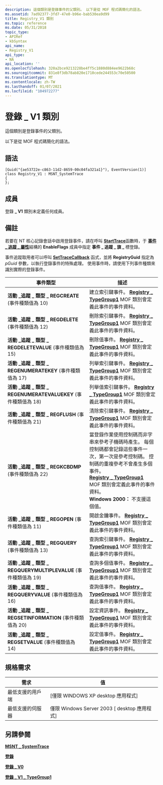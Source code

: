 ```yaml
---
description: 這個類別是登錄事件的父類別。 以下是從 MOF 程式碼簡化的語法。
ms.assetid: 7ad92377-3fd7-47e0-b96e-bab530ea9d99
title: Registry_V1 類別
ms.topic: reference
ms.date: 05/31/2018
topic_type:
- APIRef
- kbSyntax
api_name:
- Registry_V1
api_type:
- NA
api_location: ''
ms.openlocfilehash: 320a2bce9213228be4ff5c1880d884ee9622b68c
ms.sourcegitcommit: 831e8f3db78ab820e1710cede244553c70e50500
ms.translationtype: MT
ms.contentlocale: zh-TW
ms.lasthandoff: 01/07/2021
ms.locfileid: "104972277"
---
```

# <a name="registry_v1-class"></a>登錄 \_ V1 類別

這個類別是登錄事件的父類別。

以下是從 MOF 程式碼簡化的語法。

## <a name="syntax"></a>語法

``` syntax
[Guid("{ae53722e-c863-11d2-8659-00c04fa321a1}"), EventVersion(1)]
class Registry_V1 : MSNT_SystemTrace
{
};
```

## <a name="members"></a>成員

登錄 **\_ V1** 類別未定義任何成員。

## <a name="remarks"></a>備註

若要在 NT 核心記錄會話中啟用登錄事件，請在呼叫 [**StartTrace**](/windows/win32/api/evntrace/nf-evntrace-starttracea)函數時，于 [**事件 \_ 追蹤 \_ 屬性**](/windows/win32/api/evntrace/ns-evntrace-event_trace_properties)結構的 **EnableFlags** 成員中指定 **事件 \_ 追蹤 \_ 旗 \_** 標登錄。

事件追蹤取用者可以呼叫 [**SetTraceCallback**](/windows/win32/api/evntrace/nf-evntrace-settracecallback) 函式，並將 **RegistryGuid** 指定為 *pGuid* 參數，以執行登錄事件的特殊處理。 使用事件時，請使用下列事件種類來識別實際的登錄事件。



| 事件類型                                                                       | 描述                                                                                                                                                                                                                                                                                                                                                                                                                                    |
|----------------------------------------------------------------------------------|------------------------------------------------------------------------------------------------------------------------------------------------------------------------------------------------------------------------------------------------------------------------------------------------------------------------------------------------------------------------------------------------------------------------------------------------|
| **活動 \_追蹤 \_ 類型 \_ REGCREATE** (事件種類值為 10) <br/>             | 建立索引鍵事件。 [**Registry \_ TypeGroup1**](registry-typegroup1.md) MOF 類別會定義此事件的事件資料。                                                                                                                                                                                                                                                                                                                     |
| **活動 \_追蹤 \_ 類型 \_ REGDELETE** (事件種類值為 12) <br/>             | 刪除索引鍵事件。 [**Registry \_ TypeGroup1**](registry-typegroup1.md) MOF 類別會定義此事件的事件資料。                                                                                                                                                                                                                                                                                                                     |
| **活動 \_追蹤 \_ 類型 \_ REGDELETEVALUE** (事件種類值為 15) <br/>        | 刪除值事件。 [**Registry \_ TypeGroup1**](registry-typegroup1.md) MOF 類別會定義此事件的事件資料。                                                                                                                                                                                                                                                                                                                   |
| **活動 \_追蹤 \_ 類型 \_ REGENUMERATEKEY** (事件種類值為 17) <br/>       | 列舉索引鍵事件。 [**Registry \_ TypeGroup1**](registry-typegroup1.md) MOF 類別會定義此事件的事件資料。                                                                                                                                                                                                                                                                                                                  |
| **活動 \_追蹤 \_ 類型 \_ REGENUMERATEVALUEKEY** (事件種類值為 18) <br/>  | 列舉值索引鍵事件。 [**Registry \_ TypeGroup1**](registry-typegroup1.md) MOF 類別會定義此事件的事件資料。                                                                                                                                                                                                                                                                                                            |
| **活動 \_追蹤 \_ 類型 \_ REGFLUSH** (事件種類值為 21) <br/>              | 清除索引鍵事件。 [**Registry \_ TypeGroup1**](registry-typegroup1.md) MOF 類別會定義此事件的事件資料。                                                                                                                                                                                                                                                                                                                      |
| **活動 \_追蹤 \_ 類型 \_ REGKCBDMP** (事件種類值為 22) <br/>             | 當登錄作業使用控制碼而非字串來參考子機碼時產生。 每個控制碼都會記錄這些事件一次，第一次是參考控制碼。 控制碼的重複參考不會產生多個事件。<br/> [**Registry \_ TypeGroup1**](registry-typegroup1.md) MOF 類別會定義此事件的事件資料。<br/> **Windows 2000：** 不支援這個值。<br/> |
| **活動 \_追蹤 \_ 類型 \_ REGOPEN** (事件種類值為 11) <br/>               | 開啟金鑰事件。 [**Registry \_ TypeGroup1**](registry-typegroup1.md) MOF 類別會定義此事件的事件資料。                                                                                                                                                                                                                                                                                                                       |
| **活動 \_追蹤 \_ 類型 \_ REGQUERY** (事件種類值為 13) <br/>              | 查詢索引鍵事件。 [**Registry \_ TypeGroup1**](registry-typegroup1.md) MOF 類別會定義此事件的事件資料。                                                                                                                                                                                                                                                                                                                      |
| **活動 \_追蹤 \_ 類型 \_ REGQUERYMULTIPLEVALUE** (事件種類值為 19) <br/> | 查詢多個值事件。 [**Registry \_ TypeGroup1**](registry-typegroup1.md) MOF 類別會定義此事件的事件資料。                                                                                                                                                                                                                                                                                                           |
| **活動 \_追蹤 \_ 類型 \_ REGQUERYVALUE** (事件種類值為 16) <br/>         | 查詢值事件。 [**Registry \_ TypeGroup1**](registry-typegroup1.md) MOF 類別會定義此事件的事件資料。                                                                                                                                                                                                                                                                                                                    |
| **活動 \_追蹤 \_ 類型 \_ REGSETINFORMATION** (事件種類值為 20) <br/>     | 設定資訊事件。 [**Registry \_ TypeGroup1**](registry-typegroup1.md) MOF 類別會定義此事件的事件資料。                                                                                                                                                                                                                                                                                                                |
| **活動 \_追蹤 \_ 類型 \_ REGSETVALUE** (事件種類值為 14) <br/>           | 設定值事件。 [**Registry \_ TypeGroup1**](registry-typegroup1.md) MOF 類別會定義此事件的事件資料。                                                                                                                                                                                                                                                                                                                      |



 

## <a name="requirements"></a>規格需求



| 需求 | 值 |
|-------------------------------------|------------------------------------------------------|
| 最低支援的用戶端<br/> | \[僅限 WINDOWS XP desktop 應用程式\]<br/>          |
| 最低支援的伺服器<br/> | 僅限 Windows Server 2003 \[ desktop 應用程式\]<br/> |



## <a name="see-also"></a>另請參閱

<dl> <dt>

[**MSNT \_ SystemTrace**](msnt-systemtrace.md)
</dt> <dt>

[**登錄**](registry.md)
</dt> <dt>

[**登錄 \_ V0**](registry-v0.md)
</dt> <dt>

[**登錄 \_ V1 \_ TypeGroup1**](registry-v1-typegroup1.md)
</dt> </dl>

 

 

